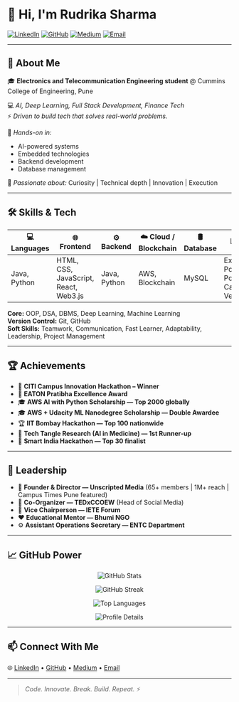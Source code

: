 # 👋 Hi, I'm **Rudrika Sharma**

[![LinkedIn](https://img.shields.io/badge/LinkedIn-blue?logo=linkedin&style=flat-square)](https://www.linkedin.com/in/rudrika-sharma-514490271)
[![GitHub](https://img.shields.io/badge/GitHub-black?logo=github&style=flat-square)](https://github.com/rudrikasharma15)
[![Medium](https://img.shields.io/badge/Medium-12100E?logo=medium&style=flat-square)](https://medium.com/@rudrikasharma1503)
[![Email](https://img.shields.io/badge/Email-D14836?logo=gmail&style=flat-square)](mailto:rudrikasharma1503@gmail.com)

---

## 🚀 About Me

🎓 **Electronics and Telecommunication Engineering student** @ Cummins College of Engineering, Pune  

💻 *AI, Deep Learning, Full Stack Development, Finance Tech*  
⚡ *Driven to build tech that solves real-world problems.*  

🔬 *Hands-on in:*  
- AI-powered systems  
- Embedded technologies  
- Backend development  
- Database management  

🧠 *Passionate about:* Curiosity | Technical depth | Innovation | Execution  

---

## 🛠️ Skills & Tech

| 💻 Languages | 🌐 Frontend | ⚙️ Backend | ☁️ Cloud / Blockchain | 🛢️ Database | 📊 Tools |
| ------------ | ----------- | ---------- | ------------------- | ----------- | -------- |
| Java, Python | HTML, CSS, JavaScript, React, Web3.js | Java, Python | AWS, Blockchain | MySQL | Excel, Power BI, PowerPoint, Canva, Vercel |

**Core:** OOP, DSA, DBMS, Deep Learning, Machine Learning  
**Version Control:** Git, GitHub  
**Soft Skills:** Teamwork, Communication, Fast Learner, Adaptability, Leadership, Project Management  

---

## 🏆 Achievements

- 🥇 **CITI Campus Innovation Hackathon – Winner**
- 🏅 **EATON Pratibha Excellence Award**
- 🎓 **AWS AI with Python Scholarship — Top 2000 globally**
- 🎓 **AWS + Udacity ML Nanodegree Scholarship — Double Awardee**
- 🏆 **IIT Bombay Hackathon — Top 100 nationwide**
- 🥈 **Tech Tangle Research (AI in Medicine) — 1st Runner-up**
- 🚀 **Smart India Hackathon — Top 30 finalist**

---

## 👑 Leadership

- 🎥 **Founder & Director — Unscripted Media** (65+ members | 1M+ reach | Campus Times Pune featured)
- 🎤 **Co-Organizer — TEDxCCOEW** (Head of Social Media)
- 📡 **Vice Chairperson — IETE Forum**
- ❤️ **Educational Mentor — Bhumi NGO**
- ⚙️ **Assistant Operations Secretary — ENTC Department**

---

## 📈 GitHub Power

<p align="center">
  <img src="https://github-readme-stats.vercel.app/api?username=rudrikasharma15&show_icons=true&theme=tokyonight&hide=issues" alt="GitHub Stats" />
</p>

<p align="center">
  <img src="https://streak-stats.demolab.com?user=rudrikasharma15&theme=tokyonight&hide_border=false" alt="GitHub Streak" />
</p>

<p align="center">
  <img src="https://github-readme-stats.vercel.app/api/top-langs/?username=rudrikasharma15&layout=compact&theme=tokyonight" alt="Top Languages" />
</p>

<p align="center">
  <img src="https://github-profile-summary-cards.vercel.app/api/cards/profile-details?username=rudrikasharma15&theme=tokyonight" alt="Profile Details" />
</p>

---

## 📫 Connect With Me

🌐 [LinkedIn](https://www.linkedin.com/in/rudrika-sharma-514490271) • [GitHub](https://github.com/rudrikasharma15) • [Medium](https://medium.com/@rudrikasharma1503) • [Email](mailto:rudrikasharma1503@gmail.com)

---

> *Code. Innovate. Break. Build. Repeat.* ⚡
